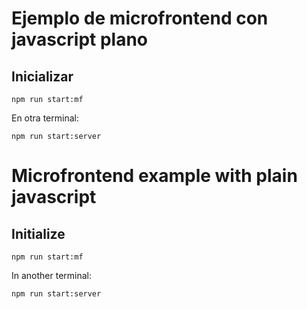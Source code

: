# Ejemplo de microfrontend con javascript plano

## Inicializar

```
npm run start:mf
```

En otra terminal:

```
npm run start:server
```

# Microfrontend example with plain javascript

## Initialize

```
npm run start:mf
```

In another terminal:

```
npm run start:server
```
